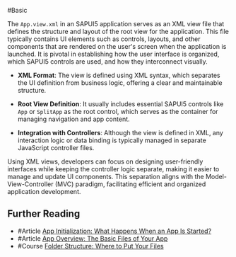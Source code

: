 #Basic 

The `App.view.xml` in an SAPUI5 application serves as an XML view file that defines the structure and layout of the root view for the application. This file typically contains UI elements such as controls, layouts, and other components that are rendered on the user's screen when the application is launched. It is pivotal in establishing how the user interface is organized, which SAPUI5 controls are used, and how they interconnect visually.

-  **XML Format**: The view is defined using XML syntax, which separates the UI definition from business logic, offering a clear and maintainable structure.

-  **Root View Definition**: It usually includes essential SAPUI5 controls like `App` or `SplitApp` as the root control, which serves as the container for managing navigation and app content.

- **Integration with Controllers**: Although the view is defined in XML, any interaction logic or data binding is typically managed in separate JavaScript controller files.

Using XML views, developers can focus on designing user-friendly interfaces while keeping the controller logic separate, making it easier to manage and update UI components. This separation aligns with the Model-View-Controller (MVC) paradigm, facilitating efficient and organized application development.
## Further Reading

- #Article [App Initialization: What Happens When an App Is Started?](https://sapui5.hana.ondemand.com/#/topic/d2f58695fce3476f92fdfc07c9e8f7c6)
- #Article [App Overview: The Basic Files of Your App](https://sapui5.hana.ondemand.com/#/topic/28b59ca857044a7890a22aec8cf1fee9)
- #Course [Folder Structure: Where to Put Your Files](https://sapui5.hana.ondemand.com/#/topic/003f755d46d34dd1bbce9ffe08c8d46a)